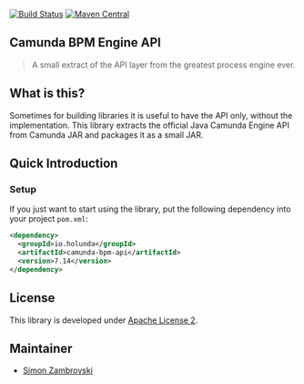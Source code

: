 [![Build Status](https://github.com/holunda-io/camunda-bpm-api/actions/workflows/default.yml/badge.svg)](https://github.com/holunda-io/camunda-bpm-api/actions/workflows/default.yml)
[![Maven Central](https://maven-badges.herokuapp.com/maven-central/io.holunda/camunda-bpm-api/badge.svg)](https://maven-badges.herokuapp.com/maven-central/io.holunda/camunda-bpm-api)

## Camunda BPM Engine API

> A small extract of the API layer from the greatest process engine ever.

## What is this?

Sometimes for building libraries it is useful to have the API only, without the implementation. This library extracts the official Java Camunda Engine API from Camunda JAR and packages it as a small JAR.

## Quick Introduction

### Setup
If you just want to start using the library, put the following dependency into your project `pom.xml`:

```xml
<dependency>
  <groupId>io.holunda</groupId>
  <artifactId>camunda-bpm-api</artifactId>
  <version>7.14</version>
</dependency>
```


## License

This library is developed under [Apache License 2](./LICENSE).

## Maintainer

* [Simon Zambrovski](https://gihub.com/zambrovski)

